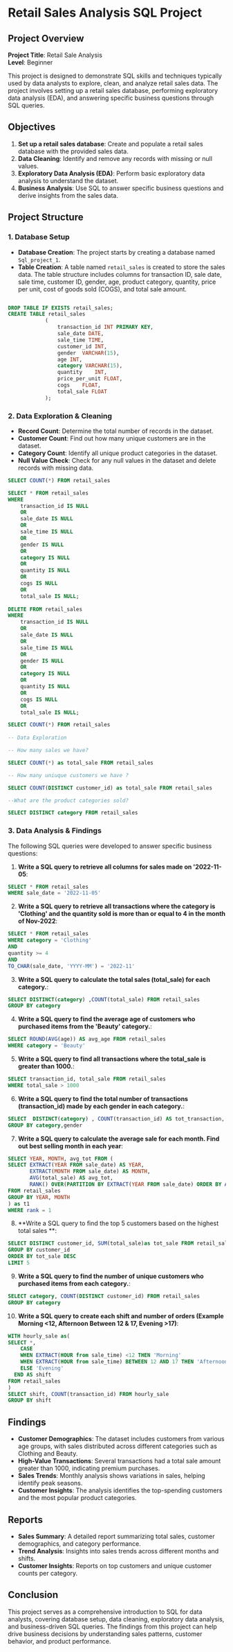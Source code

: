 # Retail Sales Analysis SQL Project

## Project Overview

**Project Title**: Retail Sale Analysis  
**Level**: Beginner  

This project is designed to demonstrate SQL skills and techniques typically used by data analysts to explore, clean, and analyze retail sales data. The project involves setting up a retail sales database, performing exploratory data analysis (EDA), and answering specific business questions through SQL queries.

## Objectives

1. **Set up a retail sales database**: Create and populate a retail sales database with the provided sales data.
2. **Data Cleaning**: Identify and remove any records with missing or null values.
3. **Exploratory Data Analysis (EDA)**: Perform basic exploratory data analysis to understand the dataset.
4. **Business Analysis**: Use SQL to answer specific business questions and derive insights from the sales data.

## Project Structure

### 1. Database Setup

- **Database Creation**: The project starts by creating a database named `Sql_project_1`.
- **Table Creation**: A table named `retail_sales` is created to store the sales data. The table structure includes columns for transaction ID, sale date, sale time,       customer ID, gender, age, product category, quantity, price per unit, cost of goods sold (COGS), and total sale amount.

```sql

DROP TABLE IF EXISTS retail_sales;
CREATE TABLE retail_sales
            (
                transaction_id INT PRIMARY KEY,	
                sale_date DATE,	 
                sale_time TIME,	
                customer_id	INT,
                gender	VARCHAR(15),
                age	INT,
                category VARCHAR(15),	
                quantity	INT,
                price_per_unit FLOAT,	
                cogs	FLOAT,
                total_sale FLOAT
            );
```

### 2. Data Exploration & Cleaning

- **Record Count**: Determine the total number of records in the dataset.
- **Customer Count**: Find out how many unique customers are in the dataset.
- **Category Count**: Identify all unique product categories in the dataset.
- **Null Value Check**: Check for any null values in the dataset and delete records with missing data.

```sql
SELECT COUNT(*) FROM retail_sales

SELECT * FROM retail_sales
WHERE 
    transaction_id IS NULL
    OR
    sale_date IS NULL
    OR 
    sale_time IS NULL
    OR
    gender IS NULL
    OR
    category IS NULL
    OR
    quantity IS NULL
    OR
    cogs IS NULL
    OR
    total_sale IS NULL;
    
DELETE FROM retail_sales
WHERE 
    transaction_id IS NULL
    OR
    sale_date IS NULL
    OR 
    sale_time IS NULL
    OR
    gender IS NULL
    OR
    category IS NULL
    OR
    quantity IS NULL
    OR
    cogs IS NULL
    OR
    total_sale IS NULL;

SELECT COUNT(*) FROM retail_sales	
    
-- Data Exploration

-- How many sales we have?

SELECT COUNT(*) as total_sale FROM retail_sales

-- How many uniuque customers we have ?

SELECT COUNT(DISTINCT customer_id) as total_sale FROM retail_sales

--What are the product categories sold?

SELECT DISTINCT category FROM retail_sales
```

### 3. Data Analysis & Findings

The following SQL queries were developed to answer specific business questions:

1. **Write a SQL query to retrieve all columns for sales made on '2022-11-05**:
```sql
SELECT * FROM retail_sales
WHERE sale_date = '2022-11-05'
```

2. **Write a SQL query to retrieve all transactions where the category is 'Clothing' and the quantity sold is more than or equal to 4 in the month of Nov-2022**:
```sql
SELECT * FROM retail_sales
WHERE category = 'Clothing'
AND 
quantity >= 4 
AND 
TO_CHAR(sale_date, 'YYYY-MM') = '2022-11'
```

3. **Write a SQL query to calculate the total sales (total_sale) for each category.**:
```sql
SELECT DISTINCT(category) ,COUNT(total_sale) FROM retail_sales
GROUP BY category
```

4. **Write a SQL query to find the average age of customers who purchased items from the 'Beauty' category.**:
```sql
SELECT ROUND(AVG(age)) AS avg_age FROM retail_sales
WHERE category = 'Beauty'
```

5. **Write a SQL query to find all transactions where the total_sale is greater than 1000.**:
```sql
SELECT transaction_id, total_sale FROM retail_sales
WHERE total_sale > 1000
```

6. **Write a SQL query to find the total number of transactions (transaction_id) made by each gender in each category.**:
```sql
SELECT  DISTINCT(category) , COUNT(transaction_id) AS tot_transaction, gender FROM retail_sales
GROUP BY category,gender
```

7. **Write a SQL query to calculate the average sale for each month. Find out best selling month in each year**:
```sql
SELECT YEAR, MONTH, avg_tot FROM (
SELECT EXTRACT(YEAR FROM sale_date) AS YEAR, 
       EXTRACT(MONTH FROM sale_date) AS MONTH,
	   AVG(total_sale) AS avg_tot,
	   RANK() OVER(PARTITION BY EXTRACT(YEAR FROM sale_date) ORDER BY AVG(total_sale) DESC) as rank
FROM retail_sales
GROUP BY YEAR, MONTH
) as t1
WHERE rank = 1
```

8. **Write a SQL query to find the top 5 customers based on the highest total sales **:
```sql
SELECT DISTINCT customer_id, SUM(total_sale)as tot_sale FROM retail_sales
GROUP BY customer_id
ORDER BY tot_sale DESC
LIMIT 5
```

9. **Write a SQL query to find the number of unique customers who purchased items from each category.**:
```sql
SELECT category, COUNT(DISTINCT customer_id) FROM retail_sales
GROUP BY category
```

10. **Write a SQL query to create each shift and number of orders (Example Morning <12, Afternoon Between 12 & 17, Evening >17)**:
```sql
WITH hourly_sale as(
SELECT *, 
	CASE
	WHEN EXTRACT(HOUR from sale_time) <12 THEN 'Morning'
	WHEN EXTRACT(HOUR from sale_time) BETWEEN 12 AND 17 THEN 'Afternoon'
	ELSE 'Evening'
  END AS shift
FROM retail_sales
)
SELECT shift, COUNT(transaction_id) FROM hourly_sale
GROUP BY shift
```

## Findings

- **Customer Demographics**: The dataset includes customers from various age groups, with sales distributed across different categories such as Clothing and Beauty.
- **High-Value Transactions**: Several transactions had a total sale amount greater than 1000, indicating premium purchases.
- **Sales Trends**: Monthly analysis shows variations in sales, helping identify peak seasons.
- **Customer Insights**: The analysis identifies the top-spending customers and the most popular product categories.

## Reports

- **Sales Summary**: A detailed report summarizing total sales, customer demographics, and category performance.
- **Trend Analysis**: Insights into sales trends across different months and shifts.
- **Customer Insights**: Reports on top customers and unique customer counts per category.

## Conclusion

This project serves as a comprehensive introduction to SQL for data analysts, covering database setup, data cleaning, exploratory data analysis, and business-driven SQL queries. The findings from this project can help drive business decisions by understanding sales patterns, customer behavior, and product performance.
